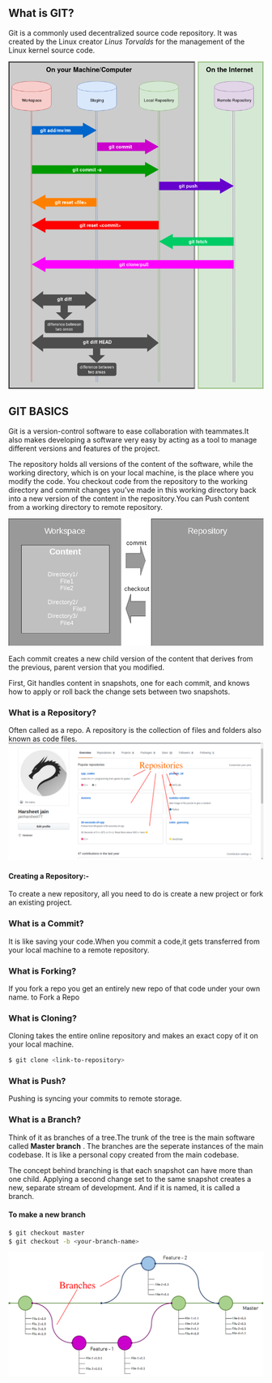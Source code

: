 ## What is GIT?
Git is a commonly used decentralized source code repository. It was created by the Linux creator _Linus Torvalds_ for the management of the Linux kernel source code. 


![GIT AREAS](images/Git.png)

## GIT BASICS  
Git is a version-control software to ease collaboration with teammates.It also makes developing a software very easy by acting as a tool to manage different versions and features of the project.

The repository holds all versions of the content of the software, while the working directory, which is on your local machine, is the place where you modify the code. You checkout code from the repository to the working directory and commit changes you’ve made in this working directory back into a new version of the content in the repository.You can Push content from a working directory to remote repository.

![flow of content](images/flow_of_content.png)

Each commit creates a new child version of the content that derives from the previous, parent version that you modified.

First, Git handles content in snapshots, one for each commit, and knows how to apply or roll back the change sets between two snapshots.


### What is a Repository?  

Often called as a repo. A repository is the collection of files and folders also known as code files.
![Repo](images/repo.png)

#### Creating a Repository:-  
To create a new repository, all you need to do is create a new project or fork an existing project.

### What is a Commit?  

It is like saving your code.When you commit a code,it gets transferred from your local machine to a remote repository.

### What is Forking?
If you fork a repo you get an entirely new repo of that code under your own name.
to Fork a Repo

### What is Cloning?
Cloning takes the entire online repository and makes an exact copy of it on your local machine.
```sh
$ git clone <link-to-repository>
```

### What is Push?

Pushing is syncing your commits to remote storage.

### What is a Branch?

Think of it as branches of a tree.The trunk of the tree is the main software called **Master branch** . The branches are the seperate instances of the main codebase. It is like a personal copy created from the main codebase.

The concept behind branching is that each snapshot can have more than one child. Applying a second change set to the same snapshot creates a new, separate stream of development. And if it is named, it is called a branch.  
#### To make a new branch
```sh
$ git checkout master
$ git checkout -b <your-branch-name>
```
![Branches](images/branches.png)